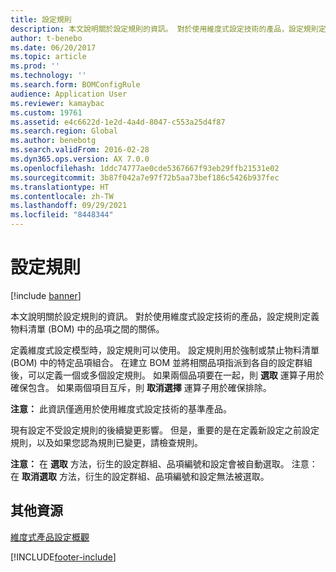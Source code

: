 ```yaml
---
title: 設定規則
description: 本文說明關於設定規則的資訊。 對於使用維度式設定技術的產品，設定規則定義物料清單 (BOM) 中的品項之間的關係。
author: t-benebo
ms.date: 06/20/2017
ms.topic: article
ms.prod: ''
ms.technology: ''
ms.search.form: BOMConfigRule
audience: Application User
ms.reviewer: kamaybac
ms.custom: 19761
ms.assetid: e4c6622d-1e2d-4a4d-8047-c553a25d4f87
ms.search.region: Global
ms.author: benebotg
ms.search.validFrom: 2016-02-28
ms.dyn365.ops.version: AX 7.0.0
ms.openlocfilehash: 1ddc74777ae0cde5367667f93eb29ffb21531e02
ms.sourcegitcommit: 3b87f042a7e97f72b5aa73bef186c5426b937fec
ms.translationtype: HT
ms.contentlocale: zh-TW
ms.lasthandoff: 09/29/2021
ms.locfileid: "8448344"
---
```

# <a name="configuration-rules"></a>設定規則

[!include [banner](../includes/banner.md)]

本文說明關於設定規則的資訊。 對於使用維度式設定技術的產品，設定規則定義物料清單 (BOM) 中的品項之間的關係。

定義維度式設定模型時，設定規則可以使用。 設定規則用於強制或禁止物料清單 (BOM) 中的特定品項組合。 在建立 BOM 並將相關品項指派到各自的設定群組後，可以定義一個或多個設定規則。 如果兩個品項要在一起，則 **選取** 運算子用於確保包含。 如果兩個項目互斥，則 **取消選擇** 運算子用於確保排除。  

**注意：** 此資訊僅適用於使用維度式設定技術的基準產品。  

現有設定不受設定規則的後續變更影響。 但是，重要的是在定義新設定之前設定規則，以及如果您認為規則已變更，請檢查規則。  

**注意：** 在 **選取** 方法，衍生的設定群組、品項編號和設定會被自動選取。 注意：在 **取消選取** 方法，衍生的設定群組、品項編號和設定無法被選取。

## <a name="additional-resources"></a>其他資源

[維度式產品設定概觀](dimension-based-product-configuration.md)





[!INCLUDE[footer-include](../../includes/footer-banner.md)]